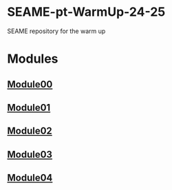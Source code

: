 # SEAME-pt-WarmUp-24-25
SEAME repository for the warm up


# Modules
## [Module00](./Modules/Module00/Module00.md)
## [Module01](./Modules/Module01/Module01.md)
## [Module02](./Modules/Module02.md)
## [Module03](./Modules/Module03.md)
## [Module04](./Modules/Module04.md)
